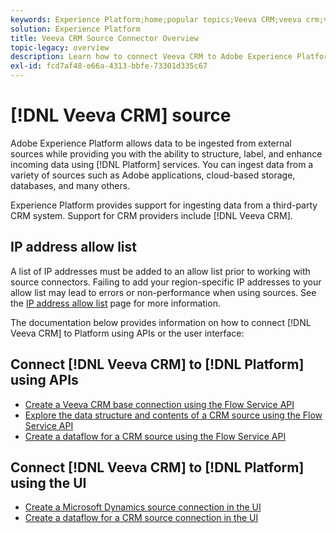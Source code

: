 ```yaml
---
keywords: Experience Platform;home;popular topics;Veeva CRM;veeva crm;veeva;crm
solution: Experience Platform
title: Veeva CRM Source Connector Overview
topic-legacy: overview
description: Learn how to connect Veeva CRM to Adobe Experience Platform using APIs or the user interface.
exl-id: fcd7af48-e66a-4313-bbfe-73301d335c67
---
```

# [!DNL Veeva CRM] source

Adobe Experience Platform allows data to be ingested from external sources while providing you with the ability to structure, label, and enhance incoming data using [!DNL Platform] services. You can ingest data from a variety of sources such as Adobe applications, cloud-based storage, databases, and many others.

Experience Platform provides support for ingesting data from a third-party CRM system. Support for CRM providers include [!DNL Veeva CRM].

## IP address allow list

A list of IP addresses must be added to an allow list prior to working with source connectors. Failing to add your region-specific IP addresses to your allow list may lead to errors or non-performance when using sources. See the [IP address allow list](../../ip-address-allow-list.md) page for more information.

The documentation below provides information on how to connect [!DNL Veeva CRM] to Platform using APIs or the user interface:

## Connect [!DNL Veeva CRM] to [!DNL Platform] using APIs

- [Create a Veeva CRM base connection using the Flow Service API](../../tutorials/api/create/crm/veeva.md)
- [Explore the data structure and contents of a CRM source using the Flow Service API](../../tutorials/api/explore/crm.md)
- [Create a dataflow for a CRM source using the Flow Service API](../../tutorials/api/collect/crm.md)

## Connect [!DNL Veeva CRM] to [!DNL Platform] using the UI

- [Create a Microsoft Dynamics source connection in the UI](../../tutorials/ui/create/crm/veeva.md)
- [Create a dataflow for a CRM source connection in the UI](../../tutorials/ui/dataflow/crm.md)
